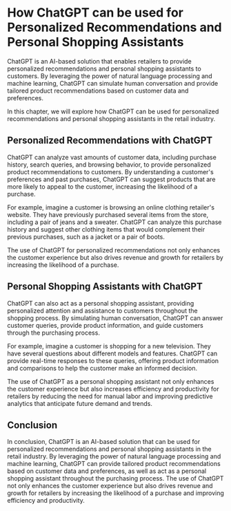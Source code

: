 How ChatGPT can be used for Personalized Recommendations and Personal Shopping Assistants
===========================================================================================================================

ChatGPT is an AI-based solution that enables retailers to provide personalized recommendations and personal shopping assistants to customers. By leveraging the power of natural language processing and machine learning, ChatGPT can simulate human conversation and provide tailored product recommendations based on customer data and preferences.

In this chapter, we will explore how ChatGPT can be used for personalized recommendations and personal shopping assistants in the retail industry.

Personalized Recommendations with ChatGPT
-----------------------------------------

ChatGPT can analyze vast amounts of customer data, including purchase history, search queries, and browsing behavior, to provide personalized product recommendations to customers. By understanding a customer's preferences and past purchases, ChatGPT can suggest products that are more likely to appeal to the customer, increasing the likelihood of a purchase.

For example, imagine a customer is browsing an online clothing retailer's website. They have previously purchased several items from the store, including a pair of jeans and a sweater. ChatGPT can analyze this purchase history and suggest other clothing items that would complement their previous purchases, such as a jacket or a pair of boots.

The use of ChatGPT for personalized recommendations not only enhances the customer experience but also drives revenue and growth for retailers by increasing the likelihood of a purchase.

Personal Shopping Assistants with ChatGPT
-----------------------------------------

ChatGPT can also act as a personal shopping assistant, providing personalized attention and assistance to customers throughout the shopping process. By simulating human conversation, ChatGPT can answer customer queries, provide product information, and guide customers through the purchasing process.

For example, imagine a customer is shopping for a new television. They have several questions about different models and features. ChatGPT can provide real-time responses to these queries, offering product information and comparisons to help the customer make an informed decision.

The use of ChatGPT as a personal shopping assistant not only enhances the customer experience but also increases efficiency and productivity for retailers by reducing the need for manual labor and improving predictive analytics that anticipate future demand and trends.

Conclusion
----------

In conclusion, ChatGPT is an AI-based solution that can be used for personalized recommendations and personal shopping assistants in the retail industry. By leveraging the power of natural language processing and machine learning, ChatGPT can provide tailored product recommendations based on customer data and preferences, as well as act as a personal shopping assistant throughout the purchasing process. The use of ChatGPT not only enhances the customer experience but also drives revenue and growth for retailers by increasing the likelihood of a purchase and improving efficiency and productivity.
